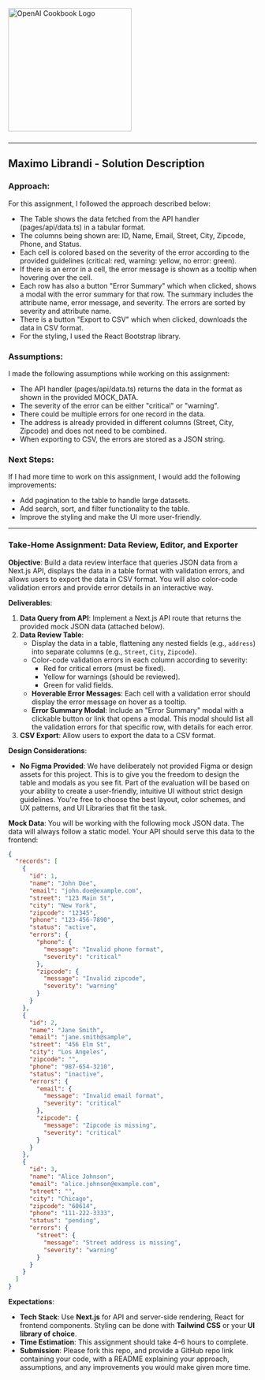 <a href="https://www.lume.ai" target="_blank">
  <picture>
    <source media="(prefers-color-scheme: dark)" srcset="/data-review-assignment/public/logo_title.png" style="max-width: 100%; width: 250px; margin-bottom: 20px">
    <img alt="OpenAI Cookbook Logo" src="/data-review-assignment/public/logo_title.png" width="250px">
  </picture>
</a>

<h3></h3>
 
---

## Maximo Librandi - Solution Description

### Approach:

For this assignment, I followed the approach described below:

- The Table shows the data fetched from the API handler (pages/api/data.ts) in a tabular format. 
- The columns being shown are: ID, Name, Email, Street, City, Zipcode, Phone, and Status.
- Each cell is colored based on the severity of the error according to the provided guidelines (critical: red, warning: yellow, no error: green).
- If there is an error in a cell, the error message is shown as a tooltip when hovering over the cell.
- Each row has also a button "Error Summary" which when clicked, shows a modal with the error summary for that row. The summary includes the attribute name, error message, and severity. The errors are sorted by severity and attribute name.
- There is a button "Export to CSV" which when clicked, downloads the data in CSV format.
- For the styling, I used the React Bootstrap library.

### Assumptions:

I made the following assumptions while working on this assignment:

- The API handler (pages/api/data.ts) returns the data in the format as shown in the provided MOCK_DATA.
- The severity of the error can be either "critical" or "warning".
- There could be multiple errors for one record in the data.
- The address is already provided in different columns (Street, City, Zipcode) and does not need to be combined.
- When exporting to CSV, the errors are stored as a JSON string.

### Next Steps:

If I had more time to work on this assignment, I would add the following improvements:

- Add pagination to the table to handle large datasets.
- Add search, sort, and filter functionality to the table.
- Improve the styling and make the UI more user-friendly.

---

### **Take-Home Assignment: Data Review, Editor, and Exporter**

**Objective**: Build a data review interface that queries JSON data from a Next.js API, displays the data in a table format with validation errors, and allows users to export the data in CSV format. You will also color-code validation errors and provide error details in an interactive way.

**Deliverables**:

1. **Data Query from API**: Implement a Next.js API route that returns the provided mock JSON data (attached below).
2. **Data Review Table**:
    - Display the data in a table, flattening any nested fields (e.g., `address`) into separate columns (e.g., `Street`, `City`, `Zipcode`).
    - Color-code validation errors in each column according to severity:
        - Red for critical errors (must be fixed).
        - Yellow for warnings (should be reviewed).
        - Green for valid fields.
    - **Hoverable Error Messages**: Each cell with a validation error should display the error message on hover as a tooltip.
    - **Error Summary Modal**: Include an "Error Summary" modal with a clickable button or link that opens a modal. This modal should list all the validation errors for that specific row, with details for each error.
3. **CSV Export**: Allow users to export the data to a CSV format.


**Design Considerations**:

- **No Figma Provided**: We have deliberately not provided Figma or design assets for this project. This is to give you the freedom to design the table and modals as you see fit. Part of the evaluation will be based on your ability to create a user-friendly, intuitive UI without strict design guidelines. You're free to choose the best layout, color schemes, and UX patterns, and UI Libraries that fit the task.


**Mock Data**: You will be working with the following mock JSON data. The data will always follow a static model. Your API should serve this data to the frontend:

```json
{
  "records": [
    {
      "id": 1,
      "name": "John Doe",
      "email": "john.doe@example.com",
      "street": "123 Main St",
      "city": "New York",
      "zipcode": "12345",
      "phone": "123-456-7890",
      "status": "active",
      "errors": {
        "phone": {
          "message": "Invalid phone format",
          "severity": "critical"
        },
        "zipcode": {
          "message": "Invalid zipcode",
          "severity": "warning"
        }
      }
    },
    {
      "id": 2,
      "name": "Jane Smith",
      "email": "jane.smith@sample",
      "street": "456 Elm St",
      "city": "Los Angeles",
      "zipcode": "",
      "phone": "987-654-3210",
      "status": "inactive",
      "errors": {
        "email": {
          "message": "Invalid email format",
          "severity": "critical"
        },
        "zipcode": {
          "message": "Zipcode is missing",
          "severity": "critical"
        }
      }
    },
    {
      "id": 3,
      "name": "Alice Johnson",
      "email": "alice.johnson@example.com",
      "street": "",
      "city": "Chicago",
      "zipcode": "60614",
      "phone": "111-222-3333",
      "status": "pending",
      "errors": {
        "street": {
          "message": "Street address is missing",
          "severity": "warning"
        }
      }
    }
  ]
}

```

**Expectations**:

- **Tech Stack**: Use **Next.js** for API and server-side rendering, React for frontend components. Styling can be done with **Tailwind CSS** or your **UI library of choice**.
- **Time Estimation**: This assignment should take 4–6 hours to complete.
- **Submission**: Please fork this repo, and provide a GitHub repo link containing your code, with a README explaining your approach, assumptions, and any improvements you would make given more time.

